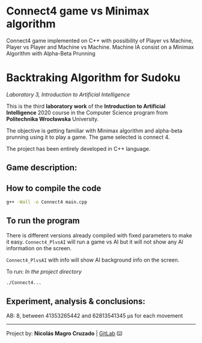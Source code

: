 # Connect4 game vs Minimax algorithm

Connect4 game implemented on C++ with possibility of Player vs Machine, Player vs Player and Machine vs Machine.
Machine IA consist on a Minimax Algorithm with Alpha-Beta Prunning

<!-- THIS FILE IS ON MARKDOWN FORMAT. PLEASE READ IT ON GITLAB REPO: "https://gitlab.com/Nico_Chico/backtraking-algorithm-for-sudoku"
YOU CAN ALSO USE A PROPER .MD VISOR TO READ IT OR CONVERT TO PDF -->

# Backtraking Algorithm for Sudoku

*Laboratory 3, Introduction to Artificial Intelligence*

This is the third **laboratory work** of the **Introduction to Artificial Intelligence** 2020 course in the Computer Science program from **Politechnika Wrocławska** University.

The objective is getting familiar with Minimax algorithm and alpha-beta prunning using it to play a game. The game selected is connect 4.

The project has been entirely developed in C++ language.

## Game description:

## How to compile the code

```bash
g++ -Wall -o Connect4 main.cpp
```

## To run the program

There is different versions already compiled with fixed parameters to make it easy.
`Connect4_PlvsAI` will run a game vs AI but it will not show any AI information on the screen.

`Connect4_PlvsAI` with info will show AI background info on the screen.

To run:
*In the project directory*
```bash
./Connect4...
```
<!--## Project Structure-->
<!--Basically, the code consists int the class Sudoku and main function.-->
<!--Diferents sudoku problems are saved on the data files: `Sudoku9.csv` `Sudoku16.csv` & `Sudoku25.csv` -->

<!--### Class Sudoku:   `Sudoku.hpp`-->
<!--This class is responsible of store and deal with the sudoku grid and the methods necessary to implement Backtracking.-->

<!--### Main function :       `SudokuSolver.cpp`-->
<!--Starts and checks the computation time by solving all the problems contained in:-->

<!--`Sudoku9.csv`	46 problems of 9×9, diferent difficulties-->

<!--`Sudoku16.csv` 	1 problem of 16×16.-->

<!--`Sudoku25.csv` 	1 problem of 25×25.-->

<!--In addition to these the program can solve any N×N sudoku. Where N is a perfect square.-->
<!--These problems can be initialized with all unassigned items, or from a file, as we do with the ones explained above.-->

<!--However, as we will see in the experiments, from 25x25 the computation time of the algorithm scales very much and can last for days.-->

<!--N can be changed on the `main.cpp`-->

<!--## Formulating the problem.-->
<!--For the sake of simplicity, I'll explain the problem by assuming a classic 9x9 Sudoku grid. -->
<!--The numbers that we will place on the grid must belong to the interval [1, 9].-->
<!--In addition, in order to meet our goal, we will have to address a number of constraints. We can model them as the following 3.-->

<!--1. All the numbers in the range [1, 9] should appear in each row. Therefore none of these numbers will appear twice on the same line. Since we have 9 different numbers and exactly 9 places to put them.-->

<!--        [ 1 4 6 5 3 2 8 9 7 ] ✅ -->
<!--        -->
<!--        [ 2 4 5 6 3 3 2 1 1 ] ❌-->

<!--2. All the numbers in the range [1, 9] should appear in each column. Therefore none of these numbers will appear twice on the same column.-->
<!--3. All the numbers in the range [1, 9] should appear in each subgrid of 3x3 results from dividing our 9x9 grid into 9 subgrids of 3x3. -->

<!--These three restrictions are reflected in the checkRow(), checkCol() and checkBox() methods of the Sudoku class respectively.-->
<!--```c++-->
<!--	bool checkRow(int row, int num);            // Check if the number already exists in the row: -->
<!--	bool checkCol(int col, int num);            // Check if the number already exists in the column: -->
<!--	bool checkBox(int row, int col, int num); 	// Check if the number already exists in the box(subgrid): -->

<!--```-->

<!--This can be extended to a Sudoku of N×N but we must keep in mind that N must be a perfect square in order for the forms and properties of the Sudoku to be maintained.-->
<!--Then we only have to change the domain of our values of [1, N].-->
<!--Therefore the possible Sudokus would be:-->

<!--        2² -> 4×4-->
<!--        3² -> 9×9-->
<!--        4² -> 16×16 -->
<!--        5² -> 25×25-->
<!--        6² -> 36×36-->
<!--        7² -> 49×49-->
<!--        ...-->



## Experiment, analysis & conclusions:
AB: 8, between 41353265442 and 62813541345 µs for each movement

---
 Project by: **Nicolás Magro Cruzado** | [GitLab](https://gitlab.com/Nico_Chico) ⌨️

